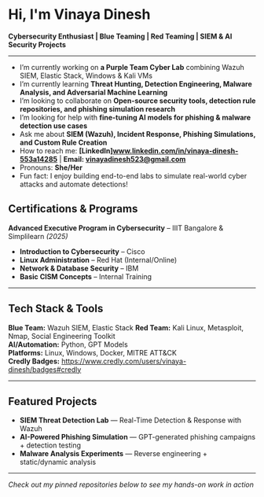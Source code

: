 #  Hi, I'm Vinaya Dinesh

 **Cybersecurity Enthusiast | Blue Teaming | Red Teaming | SIEM & AI Security Projects**

---

-  I’m currently working on **a Purple Team Cyber Lab** combining Wazuh SIEM, Elastic Stack, Windows & Kali VMs  
-  I’m currently learning **Threat Hunting, Detection Engineering, Malware Analysis, and Adversarial Machine Learning**  
-  I’m looking to collaborate on **Open-source security tools, detection rule repositories, and phishing simulation research**  
-  I’m looking for help with **fine-tuning AI models for phishing & malware detection use cases**  
-  Ask me about **SIEM (Wazuh), Incident Response, Phishing Simulations, and Custom Rule Creation**  
-  How to reach me: **[LinkedIn]www.linkedin.com/in/vinaya-dinesh-553a14285** | **Email: vinayadinesh523@gmail.com**  
-  Pronouns: **She/Her**  
-  Fun fact: I enjoy building end-to-end labs to simulate real-world cyber attacks and automate detections!
  
##  Certifications & Programs
**Advanced Executive Program in Cybersecurity** – IIIT Bangalore & Simplilearn *(2025)*  
- **Introduction to Cybersecurity** – Cisco  
- **Linux Administration** – Red Hat (Internal/Online)  
- **Network & Database Security** – IBM  
- **Basic CISM Concepts** – Internal Training 
   

---

##  Tech Stack & Tools  
**Blue Team:** Wazuh SIEM, Elastic Stack
**Red Team:** Kali Linux, Metasploit, Nmap, Social Engineering Toolkit  
**AI/Automation:** Python, GPT Models  
**Platforms:** Linux, Windows, Docker, MITRE ATT&CK  
**Credly Badges:** https://www.credly.com/users/vinaya-dinesh/badges#credly

---

##  Featured Projects  
- **SIEM Threat Detection Lab** — Real-Time Detection & Response with Wazuh  
- **AI-Powered Phishing Simulation** — GPT-generated phishing campaigns + detection testing  
- **Malware Analysis Experiments** — Reverse engineering + static/dynamic analysis  

---

*Check out my pinned repositories below to see my hands-on work in action*
